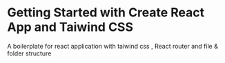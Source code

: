 # Getting Started with Create React App and Taiwind CSS

A boilerplate for react application with taiwind css , React router and file & folder structure
